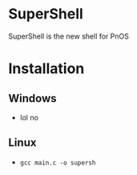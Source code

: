 # SuperShell
SuperShell is the new shell for PnOS

# Installation
## Windows 
* lol no
## Linux
* `gcc main.c -o supersh`
